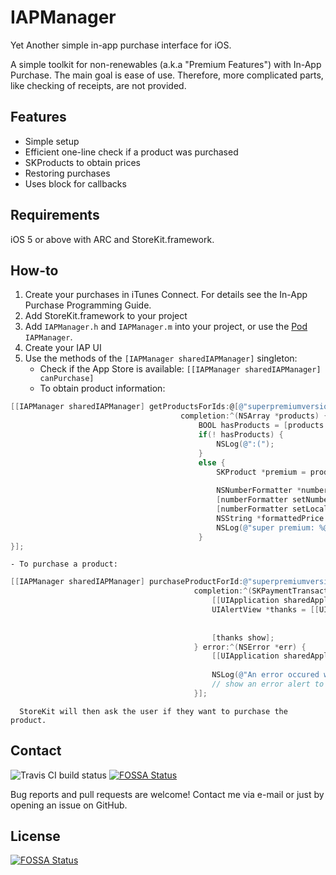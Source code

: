 IAPManager
==========

Yet Another simple in-app purchase interface for iOS.

A simple toolkit for non-renewables (a.k.a "Premium Features") with In-App Purchase.
The main goal is ease of use. Therefore, more complicated parts, like checking of receipts, are not provided.

Features
--------
- Simple setup
- Efficient one-line check if a product was purchased
- SKProducts to obtain prices
- Restoring purchases
- Uses block for callbacks

Requirements
------------
iOS 5 or above with ARC and StoreKit.framework.

How-to
------

1. Create your purchases in iTunes Connect. For details see the In-App Purchase Programming Guide.
2. Add StoreKit.framework to your project
3. Add `IAPManager.h` and `IAPManager.m` into your project, or use the [Pod](http://cocoapods.org) `IAPManager`.
4. Create your IAP UI
5. Use the methods of the `[IAPManager sharedIAPManager]` singleton:
    - Check if the App Store is available: `[[IAPManager sharedIAPManager] canPurchase]`
    - To obtain product information:
```objective-c
[[IAPManager sharedIAPManager] getProductsForIds:@[@"superpremiumversion"]
                                      completion:^(NSArray *products) {
                                          BOOL hasProducts = [products count] != 0;
                                          if(! hasProducts) {
                                              NSLog(@":(");
                                          }
                                          else {
                                              SKProduct *premium = products[0];
                                          
                                              NSNumberFormatter *numberFormatter = [[NSNumberFormatter alloc] init];                                                                                                                 [numberFormatter setFormatterBehavior:NSNumberFormatterBehavior10_4];
                                              [numberFormatter setNumberStyle:NSNumberFormatterCurrencyStyle];
                                              [numberFormatter setLocale:premium.priceLocale];
                                              NSString *formattedPrice = [numberFormatter stringFromNumber:premium.price];
                                              NSLog(@"super premium: %@ for %@", premium.localizedTitle, formattedPrice);
                                          }
}];
```  
    - To purchase a product:
```objective-c
[[IAPManager sharedIAPManager] purchaseProductForId:@"superpremiumversion"
                                         completion:^(SKPaymentTransaction *transaction) {
                                             [[UIApplication sharedApplication] setNetworkActivityIndicatorVisible:NO];
                                             UIAlertView *thanks = [[UIAlertView alloc] initWithTitle:@"Thanks!"
                                                                                              message:@"The extra features are now available"
                                                                                             delegate:nil cancelButtonTitle:@"OK" otherButtonTitles:nil];
                                             [thanks show];
                                         } error:^(NSError *err) {
                                             [[UIApplication sharedApplication] setNetworkActivityIndicatorVisible:NO];
                                         
                                             NSLog(@"An error occured while purchasing: %@", err.localizedDescription);
                                             // show an error alert to the user.
                                         }];
```                                         
      StoreKit will then ask the user if they want to purchase the product.

## Contact

![Travis CI build status](https://api.travis-ci.org/mruegenberg/IAPManager.png)
[![FOSSA Status](https://app.fossa.io/api/projects/git%2Bgithub.com%2Fmruegenberg%2FIAPManager.svg?type=shield)](https://app.fossa.io/projects/git%2Bgithub.com%2Fmruegenberg%2FIAPManager?ref=badge_shield)

Bug reports and pull requests are welcome! Contact me via e-mail or just by opening an issue on GitHub.


## License
[![FOSSA Status](https://app.fossa.io/api/projects/git%2Bgithub.com%2Fmruegenberg%2FIAPManager.svg?type=large)](https://app.fossa.io/projects/git%2Bgithub.com%2Fmruegenberg%2FIAPManager?ref=badge_large)